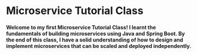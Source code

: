 # Microservice Tutorial Class
#### Welcome to my first Microservice Tutorial Class! I learnt the fundamentals of building microservices using Java and Spring Boot. By the end of this class, I have a solid understanding of how to design and implement microservices that can be scaled and deployed independently.

